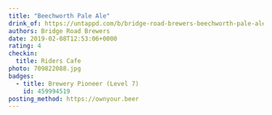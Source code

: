 ```yaml
---
title: "Beechworth Pale Ale"
drink_of: https://untappd.com/b/bridge-road-brewers-beechworth-pale-ale/13726
authors: Bridge Road Brewers
date: 2019-02-08T12:53:06+0000
rating: 4
checkin:
  title: Riders Cafe
photo: 709822088.jpg
badges:
  - title: Brewery Pioneer (Level 7)
    id: 459994519
posting_method: https://ownyour.beer
---
```

